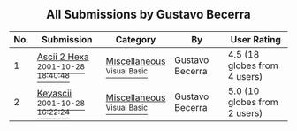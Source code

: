 ﻿<div align="center">

## All Submissions by Gustavo Becerra

</div>

No.  | Submission | Category | By   | User Rating
---- | ---------- | -------- | ---- | -----------
1 | [Ascii 2 Hexa<br /><sup>2001-10-28 18:40:48</sup>](https://github.com/Planet-Source-Code/gustavo-becerra-ascii-2-hexa__1-28482) | [Miscellaneous<br /><sup>Visual Basic</sup>](../ByCategory/miscellaneous__1-1.md) | Gustavo Becerra | 4.5 (18 globes from 4 users)
2 | [Keyascii<br /><sup>2001-10-28 16:22:24</sup>](https://github.com/Planet-Source-Code/gustavo-becerra-keyascii__1-28487) | [Miscellaneous<br /><sup>Visual Basic</sup>](../ByCategory/miscellaneous__1-1.md) | Gustavo Becerra | 5.0 (10 globes from 2 users)
